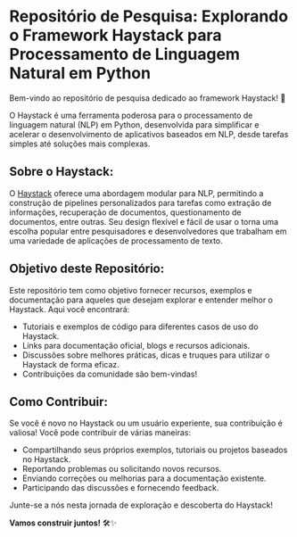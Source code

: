 # Repositório de Pesquisa: Explorando o Framework Haystack para Processamento de Linguagem Natural em Python

Bem-vindo ao repositório de pesquisa dedicado ao framework Haystack! 🚀

O Haystack é uma ferramenta poderosa para o processamento de linguagem natural (NLP) em Python, desenvolvida para simplificar e acelerar o desenvolvimento de aplicativos baseados em NLP, desde tarefas simples até soluções mais complexas.

## Sobre o Haystack:
O [Haystack](https://haystack.deepset.ai/overview/intro) oferece uma abordagem modular para NLP, permitindo a construção de pipelines personalizados para tarefas como extração de informações, recuperação de documentos, questionamento de documentos, entre outras. Seu design flexível e fácil de usar o torna uma escolha popular entre pesquisadores e desenvolvedores que trabalham em uma variedade de aplicações de processamento de texto.

## Objetivo deste Repositório:
Este repositório tem como objetivo fornecer recursos, exemplos e documentação para aqueles que desejam explorar e entender melhor o Haystack. Aqui você encontrará:

- Tutoriais e exemplos de código para diferentes casos de uso do Haystack.
- Links para documentação oficial, blogs e recursos adicionais.
- Discussões sobre melhores práticas, dicas e truques para utilizar o Haystack de forma eficaz.
- Contribuições da comunidade são bem-vindas!

## Como Contribuir:
Se você é novo no Haystack ou um usuário experiente, sua contribuição é valiosa! Você pode contribuir de várias maneiras:

- Compartilhando seus próprios exemplos, tutoriais ou projetos baseados no Haystack.
- Reportando problemas ou solicitando novos recursos.
- Enviando correções ou melhorias para a documentação existente.
- Participando das discussões e fornecendo feedback.

Junte-se a nós nesta jornada de exploração e descoberta do Haystack!

**Vamos construir juntos!** 🛠️✨